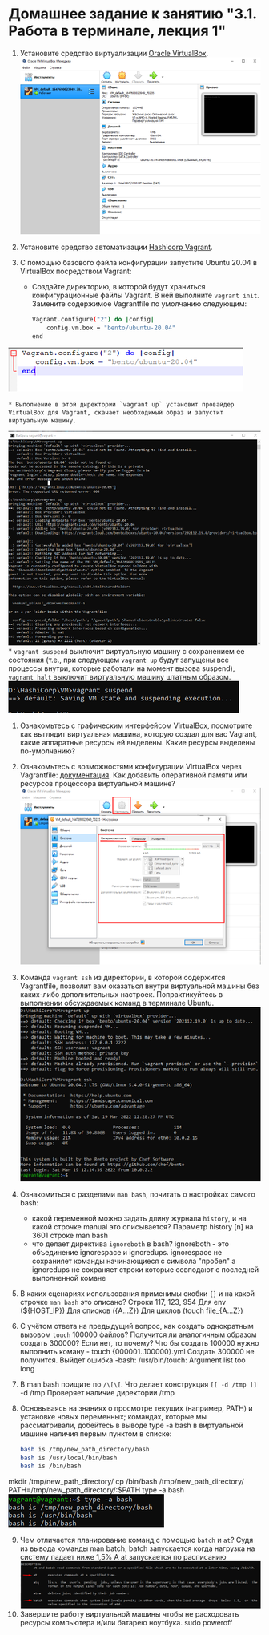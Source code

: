# Домашнее задание к занятию "3.1. Работа в терминале, лекция 1"

1. Установите средство виртуализации [Oracle VirtualBox](https://www.virtualbox.org/).
![img.png](img.png)


1. Установите средство автоматизации [Hashicorp Vagrant](https://www.vagrantup.com/).

1. С помощью базового файла конфигурации запустите Ubuntu 20.04 в VirtualBox посредством Vagrant:

	* Создайте директорию, в которой будут храниться конфигурационные файлы Vagrant. В ней выполните `vagrant init`. Замените содержимое Vagrantfile по умолчанию следующим:

		```bash
		Vagrant.configure("2") do |config|
			config.vm.box = "bento/ubuntu-20.04"
		end
		```
![img_1.png](img_1.png)
	
	* Выполнение в этой директории `vagrant up` установит провайдер VirtualBox для Vagrant, скачает необходимый образ и запустит виртуальную машину.
![img_2.png](img_2.png)
	* `vagrant suspend` выключит виртуальную машину с сохранением ее состояния (т.е., при следующем `vagrant up` будут запущены все процессы внутри, которые работали на момент вызова suspend), `vagrant halt` выключит виртуальную машину штатным образом.
![img_3.png](img_3.png)
1. Ознакомьтесь с графическим интерфейсом VirtualBox, посмотрите как выглядит виртуальная машина, которую создал для вас Vagrant, какие аппаратные ресурсы ей выделены. Какие ресурсы выделены по-умолчанию?

2. Ознакомьтесь с возможностями конфигурации VirtualBox через Vagrantfile: [документация](https://www.vagrantup.com/docs/providers/virtualbox/configuration.html). Как добавить оперативной памяти или ресурсов процессора виртуальной машине?
![img_4.png](img_4.png)
3. Команда `vagrant ssh` из директории, в которой содержится Vagrantfile, позволит вам оказаться внутри виртуальной машины без каких-либо дополнительных настроек. Попрактикуйтесь в выполнении обсуждаемых команд в терминале Ubuntu.
![img_5.png](img_5.png)
4. Ознакомиться с разделами `man bash`, почитать о настройках самого bash:
    * какой переменной можно задать длину журнала `history`, и на какой строчке manual это описывается?
   Параметр history [n] на 3601 строке man bash
    * что делает директива `ignoreboth` в bash?
   ignoreboth - это объединение ignorespace и ignoredups. ignorespace не сохранияет команды начинающиеся с символа "пробел" а ignoredups не сохраняет строки которые совподают с последней выполненной комане
5. В каких сценариях использования применимы скобки `{}` и на какой строчке `man bash` это описано?
Строки 117, 123, 954
Для env (${HOST_IP})
Для списков ({A...Z})
Для циклов (touch file_{A...Z})
6. С учётом ответа на предыдущий вопрос, как создать однократным вызовом `touch` 100000 файлов? Получится ли аналогичным образом создать 300000? Если нет, то почему?
Что бы создать 100000 нужно выполнить коману - touch {000001..100000}.yml
Создать 300000 не получится. Выйдет ошибка -bash: /usr/bin/touch: Argument list too long
7. В man bash поищите по `/\[\[`. Что делает конструкция `[[ -d /tmp ]]`
-d /tmp Проверяет наличие директории /tmp
8. Основываясь на знаниях о просмотре текущих (например, PATH) и установке новых переменных; командах, которые мы рассматривали, добейтесь в выводе type -a bash в виртуальной машине наличия первым пунктом в списке:

    ```bash
    bash is /tmp/new_path_directory/bash
    bash is /usr/local/bin/bash
    bash is /bin/bash

mkdir /tmp/new_path_directory/
cp /bin/bash /tmp/new_path_directory/
PATH=/tmp/new_path_directory/:$PATH
type -a bash
![img_6.png](img_6.png)

9. Чем отличается планирование команд с помощью `batch` и `at`?
Судя из вывода команды man batch, batch запускается когда нагрузка на систему падает ниже 1,5%
A at запускается по расписанию
![img_7.png](img_7.png)
10. Завершите работу виртуальной машины чтобы не расходовать ресурсы компьютера и/или батарею ноутбука.
sudo poweroff
 
